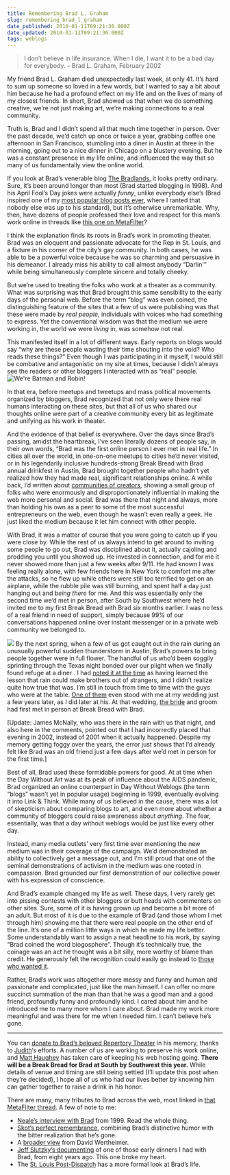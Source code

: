 ```yaml
---
title: Remembering Brad L. Graham
slug: remembering_brad_l_graham
date_published: 2010-01-11T09:21:36.000Z
date_updated: 2010-01-11T09:21:36.000Z
tags: weblogs
---
```


> I don’t believe in life insurance. When I die, I want it to be a bad day for everybody. – Brad L. Graham, February 2002

My friend Brad L. Graham died unexpectedly last week, at only 41. It’s hard to sum up someone so loved in a few words, but I wanted to say a bit about him because he had a profound effect on my life and on the lives of many of my closest friends. In short, Brad showed us that when we do something creative, we’re not just making art, we’re making connections to a real community.

Truth is, Brad and I didn’t spend all that much time together in person. Over the past decade, we’d catch up once or twice a year, grabbing coffee one afternoon in San Francisco, stumbling into a diner in Austin at three in the morning, going out to a nice dinner in Chicago on a blustery evening. But he was a constant presence in my life online, and influenced the way that so many of us fundamentally view the online world.

If you look at Brad’s venerable blog [The Bradlands](http://bradlands.com/), it looks pretty ordinary. Sure, it’s been around longer than most (Brad started blogging in 1998). And his April Fool’s Day jokes were actually *funny*, unlike everybody else’s (Brad inspired one of my [most popular blog posts ever](http://dashes.com/anil/2006/03/your-april-fool.html), where I ranted that nobody else was up to his standard), but it’s otherwise unremarkable. Why, then, have dozens of people professed their love and respect for this man’s work online in threads like [this one on MetaFilter](http://metatalk.metafilter.com/18657/Remembering-our-friend-Brad)?

I think the explanation finds its roots in Brad’s work in promoting theater. Brad was an eloquent and passionate advocate for the Rep in St. Louis, and a fixture in his corner of the city’s gay community. In both cases, he was able to be a powerful voice because he was so charming and persuasive in his demeanor. I already miss his ability to call almost anybody “Darlin'” while being simultaneously complete sincere and totally cheeky.

But we’re used to treating the folks who work at a theater as a community. What was surprising was that Brad brought this same sensibility to the early days of the personal web. Before the term “blog” was even coined, the distinguishing feature of the sites that a few of us were publishing was that these were made by *real people*, individuals with voices who had something to express. Yet the conventional wisdom was that the medium we were working in, the world we were *living* in, was somehow not real.

This manifested itself in a lot of different ways. Early reports on blogs would say “why are these people wasting their time shouting into the void? Who reads these things?” Even though I was participating in it myself, I would still be combative and antagonistic on my site at times, because I didn’t always see the readers or other bloggers I interacted with as “real” people.
![We're Batman and Robin!](http://dashes.com/anil/images/4201-BatmanilandRobrad.jpg)

In that era, before meetups and tweetups and mass political movements organized by bloggers, Brad recognized that not only were there real humans interacting on these sites, but that all of us who shared our thoughts online were part of a creative community every bit as legitimate and unifying as his work in theater.

And the evidence of that belief is everywhere. Over the days since Brad’s passing, amidst the heartbreak, I’ve seen literally dozens of people say, in their own words, “Brad was the first online person I ever met in real life.” In cities all over the world, in one-on-one meetups to cities he’d never visited, or in his legendarily inclusive hundreds-strong Break Bread with Brad annual drinkfest in Austin, Brad brought together people who hadn’t yet realized how they had made real, significant relationships online. A while back, I’d written about [communities of creators](http://dashes.com/anil/2009/10/communities-of-creators.html), showing a small group of folks who were enormously and disproportionately influential in making the web more personal and social. Brad was there that night and always, more than holding his own as a peer to some of the most successful entrepreneurs on the web, even though he wasn’t even really a geek. He just liked the medium because it let him connect with other people.

With Brad, it was a matter of course that you were going to catch up if you were close by. While the rest of us always intend to get around to inviting some people to go out, Brad was disciplined about it, actually cajoling and prodding you until you showed up. He invested in connection, and for me it never showed more than just a few weeks after 9/11. He had known I was feeling really alone, with few friends here in New York to comfort me after the attacks, so he flew up while others were still too terrified to get on an airplane, while the rubble pile was still burning, and spent half a day just hanging out and *being there* for me. And this was essentially only the second time we’d met in person, after South by Southwest where he’d invited me to my first Break Bread with Brad six months earlier. I was no less of a real friend in need of support, simply because 99% of our conversations happened online over instant messenger or in a private web community we belonged to.

[![](http://farm1.static.flickr.com/52/107406293_891efde12d_m.jpg)](http://www.flickr.com/photos/jmcnally/107406293/)
By the next spring, when a few of us got caught out in the rain during an unusually powerful sudden thunderstorm in Austin, Brad’s powers to bring people together were in full flower. The handful of us who’d been soggily sprinting through the Texas night bonded over our plight when we finally found refuge at a diner . I had [noted it at the time](http://dashes.com/anil/2001/03/do-you-know-why.html) as having learned the lesson that rain could make brothers out of strangers, and I didn’t realize quite how true that was. I’m still in touch from time to time with the guys who were at the table. [One of them](http://dansays.com/) even stood with me at my wedding just a few years later, as I did later at his. At that wedding, [the bride](http://kathrynyu.com/) and groom had first met in person at Break Bread with Brad.  

[Update: James McNally, who was there in the rain with us that night, and also here in the comments, pointed out that I had incorrectly placed that evening in 2002, instead of 2001 when it actually happened. Despite my memory getting foggy over the years, the error just shows that I’d already felt like Brad was an old friend just a few days after we’d met in person for the first time.]

Best of all, Brad used these formidable powers for good. At at time when the Day Without Art was at its peak of influence about the AIDS pandemic, Brad organized an online counterpart in Day Without Weblogs (the term “blogs” wasn’t yet in popular usage) beginning in 1999, eventually evolving it into Link & Think. While many of us believed in the cause, there was a lot of skepticism about comparing blogs to art, and even more about whether a community of bloggers could raise awareness about *anything*. The fear, essentially, was that a day without weblogs would be just like every other day.

Instead, many media outlets’ very first time ever mentioning the new medium was in their coverage of the campaign. We’d demonstrated an ability to collectively get a message out, and I’m still proud that one of the seminal demonstrations of activism in the medium was one rooted in compassion. Brad grounded our first demonstration of our collective power with his expression of conscience.

And Brad’s example changed my life as well. These days, I very rarely get into pissing contests with other bloggers or butt heads with commenters on other sites. Sure, some of it is having grown up and become a bit more of an adult. But most of it is due to the example of Brad (and those whom I met through him) showing me that there were real people on the other end of the line. It’s one of a million little ways in which he made my life better. Some understandably want to assign a neat headline to his work, by saying “Brad coined the word blogosphere”. Though it’s technically true, the coinage was an act he thought was a bit silly, more worthy of blame than credit. He generously felt the recognition could easily go instead to [those who wanted it](http://dailypundit.com/?p=37448).

Rather, Brad’s work was altogether more messy and funny and human and passionate and complicated, just like the man himself. I can offer no more succinct summation of the man than that he was a good man and a good friend, profoundly funny and profoundly kind. I cared about him and he introduced me to many more whom I care about. Brad made my work more meaningful and was there for me when I needed him. I can’t believe he’s gone.

---

You can [ donate to Brad’s beloved Repertory Theater](http://bradmemorial.chipin.com/contributors/public/id/b79024bb6a0f0891) in his memory, thanks to [Judith](http://www.jzissman.com/)‘s efforts. A number of us are working to preserve his work online, and [Matt Haughey](http://a.wholelottanothing.org/2010/01/ill-miss-you-brad.html) has taken care of keeping his web hosting going. **There will be a Break Bread for Brad at South by Southwest this year.** While details of venue and timing are still being settled (I’ll update this post when they’re decided), I hope all of us who had our lives better by knowing him can gather together to raise a drink in his honor.

There are many, many tributes to Brad across the web, most linked in [that MetaFilter thread](http://metatalk.metafilter.com/18657/Remembering-our-friend-Brad). A few of note to me:

- [Neale’s interview with Brad](http://archive.wrongwaygoback.com/heroticism/index.asp?l=38&amp;r=39) from 1999. Read the whole thing.
- [Skot’s perfect remembrance](http://www.izzlepfaff.com/blog/archives/2010/01/brad_company.php), combining Brad’s distinctive humor with the bitter realization that he’s gone.
- A [broader view](http://www.netwert.com/ideapad2/2010/01/what_social_media_really_means.html) from David Wertheimer.
- [Jeff Slutzky’s documenting](http://www.tinmanic.com/archives/2002/01/13/when-worlds-collide/) of one of those early dinners I had with Brad, from eight years ago. This one broke my heart.
- The [St. Louis Post-Dispatch](http://www.stltoday.com/blogzone/culture-club/culture-club/2010/01/3538/) has a more formal look at Brad’s life.
